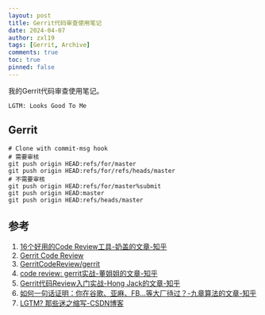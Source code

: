 ```yaml
---
layout: post
title: Gerrit代码审查使用笔记
date: 2024-04-07
author: zxl19
tags: [Gerrit, Archive]
comments: true
toc: true
pinned: false
---
```


我的Gerrit代码审查使用笔记。

<!-- more -->

```text
LGTM: Looks Good To Me
```

## Gerrit

```shell
# Clone with commit-msg hook
# 需要审核
git push origin HEAD:refs/for/master
git push origin HEAD:refs/for/refs/heads/master
# 不需要审核
git push origin HEAD:refs/for/master%submit
git push origin HEAD:master
git push origin HEAD:refs/heads/master
```

## 参考

1. [16个好用的Code Review工具-奶盖的文章-知乎](https://zhuanlan.zhihu.com/p/103592147)
2. [Gerrit Code Review](https://www.gerritcodereview.com)
3. [GerritCodeReview/gerrit](https://github.com/GerritCodeReview/gerrit)
4. [code review: gerrit实战-董姐姐的文章-知乎](https://zhuanlan.zhihu.com/p/69311610)
5. [Gerrit代码Review入门实战-Hong Jack的文章-知乎](https://zhuanlan.zhihu.com/p/21482554)
6. [如何一句话证明：你在谷歌、亚麻、FB…等大厂待过？-九章算法的文章-知乎](https://zhuanlan.zhihu.com/p/79771262)
7. [LGTM? 那些迷之缩写-CSDN博客](https://blog.csdn.net/misayaaaaa/article/details/102684348)
